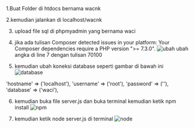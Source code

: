 1.Buat Folder di htdocs bernama wacnk

2.kemudian jalankan di localhost/wacnk

3. upload file sql di phpmyadmin yang bernama waci

4. jika ada tulisan Composer detected issues in your platform: Your Composer dependencies require a PHP version ">= 7.3.0". 
![ubah](https://user-images.githubusercontent.com/82790760/170815665-da5e3cc6-f86c-423c-a320-0c895299e06a.JPG)
ubah angka di line 7 dengan tulisan 70100

5. kemudian ubah koneksi database seperti gambar di bawah ini
![database](https://user-images.githubusercontent.com/82790760/170815753-d8335b39-cc1f-40a3-bcf6-73611c8e28af.JPG)

'hostname' => ('localhost'),
'username' => ('root'),
'password' => (''),
'database' => ('waci'),

6. kemudian buka file server.js dan buka terminal kemudian ketik npm install
![npm](https://user-images.githubusercontent.com/82790760/170815833-c3ae4add-2d4f-439f-b0cb-1d3a011cf6a0.JPG)

7. kemudian ketik node server.js di terminal
![node](https://user-images.githubusercontent.com/82790760/170815901-de7ed212-112e-4e25-8bf0-bea8c615da3c.JPG)
